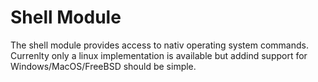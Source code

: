 # Shell Module

The shell module provides access to nativ operating system commands. Currenlty only a linux implementation is available but addind support for Windows/MacOS/FreeBSD should be simple.